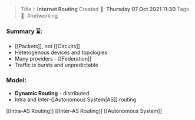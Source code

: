 > Title ❕: **Internet Routing**
> Created 📅: **Thursday 07 Oct 2021 11:30**
  Tags 📎: #networking 

### Summary ⌛:
- [[Packets]], not [[Circuits]]
- Heterogenous devices and topologies
- Many providers - [[Federation]]
- Traffic is bursts and unpredictable

### Model:
- **Dynamic Routing** - distributed
- Intra and Inter-[[Autonomous System|AS]] routing

[[Intra-AS Routing]]
[[Inter-AS Routing]] 
[[Autonomous System]]
